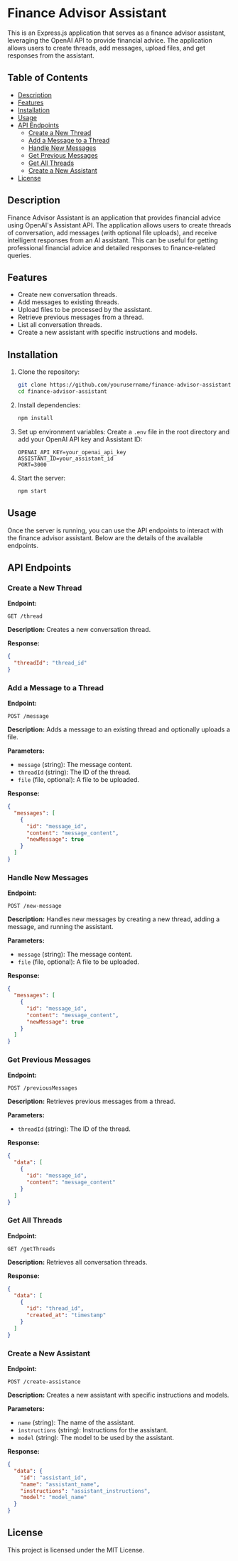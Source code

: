 # Finance Advisor Assistant

This is an Express.js application that serves as a finance advisor assistant, leveraging the OpenAI API to provide financial advice. The application allows users to create threads, add messages, upload files, and get responses from the assistant.

## Table of Contents

- [Description](#description)
- [Features](#features)
- [Installation](#installation)
- [Usage](#usage)
- [API Endpoints](#api-endpoints)
  - [Create a New Thread](#create-a-new-thread)
  - [Add a Message to a Thread](#add-a-message-to-a-thread)
  - [Handle New Messages](#handle-new-messages)
  - [Get Previous Messages](#get-previous-messages)
  - [Get All Threads](#get-all-threads)
  - [Create a New Assistant](#create-a-new-assistant)
- [License](#license)

## Description

Finance Advisor Assistant is an application that provides financial advice using OpenAI's Assistant API. The application allows users to create threads of conversation, add messages (with optional file uploads), and receive intelligent responses from an AI assistant. This can be useful for getting professional financial advice and detailed responses to finance-related queries.

## Features

- Create new conversation threads.
- Add messages to existing threads.
- Upload files to be processed by the assistant.
- Retrieve previous messages from a thread.
- List all conversation threads.
- Create a new assistant with specific instructions and models.

## Installation

1. Clone the repository:

   ```bash
   git clone https://github.com/yourusername/finance-advisor-assistant.git
   cd finance-advisor-assistant
   ```

2. Install dependencies:

   ```bash
   npm install
   ```

3. Set up environment variables:
   Create a `.env` file in the root directory and add your OpenAI API key and Assistant ID:

   ```
   OPENAI_API_KEY=your_openai_api_key
   ASSISTANT_ID=your_assistant_id
   PORT=3000
   ```

4. Start the server:
   ```bash
   npm start
   ```

## Usage

Once the server is running, you can use the API endpoints to interact with the finance advisor assistant. Below are the details of the available endpoints.

## API Endpoints

### Create a New Thread

**Endpoint:**

```
GET /thread
```

**Description:**
Creates a new conversation thread.

**Response:**

```json
{
  "threadId": "thread_id"
}
```

### Add a Message to a Thread

**Endpoint:**

```
POST /message
```

**Description:**
Adds a message to an existing thread and optionally uploads a file.

**Parameters:**

- `message` (string): The message content.
- `threadId` (string): The ID of the thread.
- `file` (file, optional): A file to be uploaded.

**Response:**

```json
{
  "messages": [
    {
      "id": "message_id",
      "content": "message_content",
      "newMessage": true
    }
  ]
}
```

### Handle New Messages

**Endpoint:**

```
POST /new-message
```

**Description:**
Handles new messages by creating a new thread, adding a message, and running the assistant.

**Parameters:**

- `message` (string): The message content.
- `file` (file, optional): A file to be uploaded.

**Response:**

```json
{
  "messages": [
    {
      "id": "message_id",
      "content": "message_content",
      "newMessage": true
    }
  ]
}
```

### Get Previous Messages

**Endpoint:**

```
POST /previousMessages
```

**Description:**
Retrieves previous messages from a thread.

**Parameters:**

- `threadId` (string): The ID of the thread.

**Response:**

```json
{
  "data": [
    {
      "id": "message_id",
      "content": "message_content"
    }
  ]
}
```

### Get All Threads

**Endpoint:**

```
GET /getThreads
```

**Description:**
Retrieves all conversation threads.

**Response:**

```json
{
  "data": [
    {
      "id": "thread_id",
      "created_at": "timestamp"
    }
  ]
}
```

### Create a New Assistant

**Endpoint:**

```
POST /create-assistance
```

**Description:**
Creates a new assistant with specific instructions and models.

**Parameters:**

- `name` (string): The name of the assistant.
- `instructions` (string): Instructions for the assistant.
- `model` (string): The model to be used by the assistant.

**Response:**

```json
{
  "data": {
    "id": "assistant_id",
    "name": "assistant_name",
    "instructions": "assistant_instructions",
    "model": "model_name"
  }
}
```

## License

This project is licensed under the MIT License.

